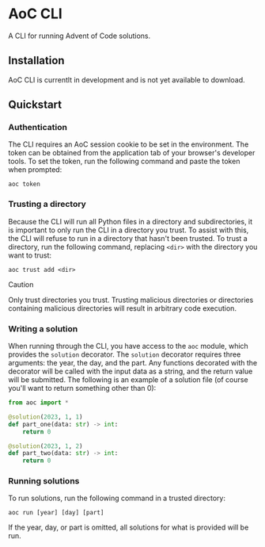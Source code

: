 # AoC CLI
A CLI for running Advent of Code solutions.


## Installation
AoC CLI is currentlt in development and is not yet available to download.

## Quickstart
### Authentication
The CLI requires an AoC session cookie to be set in the environment.
The token can be obtained from the application tab of your browser's developer tools.
To set the token, run the following command and paste the token when prompted:
```shell
aoc token
````

### Trusting a directory
Because the CLI will run all Python files in a directory and subdirectories,
it is important to only run the CLI in a directory you trust.
To assist with this, the CLI will refuse to run in a directory that hasn't
been trusted.
To trust a directory, run the following command,
replacing `<dir>` with the directory you want to trust:
```shell
aoc trust add <dir>
```
> [!CAUTION]
> Only trust directories you trust.
> Trusting malicious directories or directories containing malicious directories
> will result in arbitrary code execution.

### Writing a solution
When running through the CLI, you have access to the `aoc` module,
which provides the `solution` decorator.
The `solution` decorator requires three arguments:
the year, the day, and the part.
Any functions decorated with the decorator will be called with the input data
as a string, and the return value will be submitted.
The following is an example of a solution file
(of course you'll want to return something other than 0):
```python
from aoc import *

@solution(2023, 1, 1)
def part_one(data: str) -> int:
    return 0

@solution(2023, 1, 2)
def part_two(data: str) -> int:
    return 0
```

### Running solutions
To run solutions, run the following command in a trusted directory:
```shell
aoc run [year] [day] [part]
```
If the year, day, or part is omitted, all solutions for what is provided will be run.
